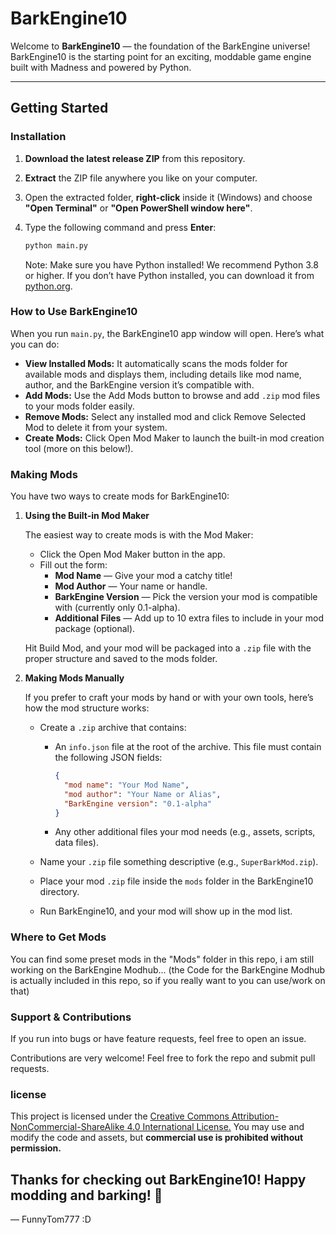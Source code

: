 # BarkEngine10

Welcome to **BarkEngine10** — the foundation of the BarkEngine universe! BarkEngine10 is the starting point for an exciting, moddable game engine built with Madness and powered by Python.

---

## Getting Started

### Installation

1.  **Download the latest release ZIP** from this repository.

2.  **Extract** the ZIP file anywhere you like on your computer.

3.  Open the extracted folder, **right-click** inside it (Windows) and choose **"Open Terminal"** or **"Open PowerShell window here"**.

4.  Type the following command and press **Enter**:

    ```bash
    python main.py
    ```

    Note: Make sure you have Python installed! We recommend Python 3.8 or higher. If you don’t have Python installed, you can download it from [python.org](https://www.python.org/).

### How to Use BarkEngine10

When you run `main.py`, the BarkEngine10 app window will open. Here’s what you can do:

*   **View Installed Mods:** It automatically scans the mods folder for available mods and displays them, including details like mod name, author, and the BarkEngine version it’s compatible with.
*   **Add Mods:** Use the Add Mods button to browse and add `.zip` mod files to your mods folder easily.
*   **Remove Mods:** Select any installed mod and click Remove Selected Mod to delete it from your system.
*   **Create Mods:** Click Open Mod Maker to launch the built-in mod creation tool (more on this below!).

### Making Mods

You have two ways to create mods for BarkEngine10:

1.  **Using the Built-in Mod Maker**

    The easiest way to create mods is with the Mod Maker:

    *   Click the Open Mod Maker button in the app.
    *   Fill out the form:
        *   **Mod Name** — Give your mod a catchy title!
        *   **Mod Author** — Your name or handle.
        *   **BarkEngine Version** — Pick the version your mod is compatible with (currently only 0.1-alpha).
        *   **Additional Files** — Add up to 10 extra files to include in your mod package (optional).

    Hit Build Mod, and your mod will be packaged into a `.zip` file with the proper structure and saved to the mods folder.

2.  **Making Mods Manually**

    If you prefer to craft your mods by hand or with your own tools, here’s how the mod structure works:

    *   Create a `.zip` archive that contains:
        *   An `info.json` file at the root of the archive. This file must contain the following JSON fields:

            ```json
            {
              "mod name": "Your Mod Name",
              "mod author": "Your Name or Alias",
              "BarkEngine version": "0.1-alpha"
            }
            ```

        *   Any other additional files your mod needs (e.g., assets, scripts, data files).

    *   Name your `.zip` file something descriptive (e.g., `SuperBarkMod.zip`).

    *   Place your mod `.zip` file inside the `mods` folder in the BarkEngine10 directory.

    *   Run BarkEngine10, and your mod will show up in the mod list.

### Where to Get Mods

You can find some preset mods in the "Mods" folder in this repo, i am still working on the BarkEngine Modhub... (the Code for the BarkEngine Modhub is actually included in this repo, so if you really want to you can use/work on that)

### Support & Contributions

If you run into bugs or have feature requests, feel free to open an issue.

Contributions are very welcome! Feel free to fork the repo and submit pull requests.

### license
This project is licensed under the [Creative Commons Attribution-NonCommercial-ShareAlike 4.0 International License.](https://creativecommons.org/licenses/by-nc-sa/4.0/)
You may use and modify the code and assets, but **commercial use is prohibited without permission.**


## Thanks for checking out BarkEngine10! Happy modding and barking! 🐾
— FunnyTom777 :D

